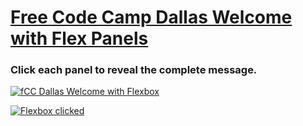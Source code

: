 # <a href="http://mightyjoetech.com/FCC-Dallas-Welcome/"> Free Code Camp Dallas Welcome with Flex Panels </a>

### Click each panel to reveal the complete message.

<a href="http://mightyjoetech.com/FCC-Dallas-Welcome/"> <img src="https://lh3.googleusercontent.com/6-DbAlOAva48aPW7_FyLoyE2i5aC_B5WMajj-3pJC8f9N1ape7UpBEgRu171Jb_r1cO56YRe_7qYVO_Sg4HqvuelbknYL954c1w4UmPDeePwwW6dmSuQZhPl2VGXUFMGdKYNJN7_P0d0DBn2n5fngVbLfAYwzW1dB2KMNlAy6Zy-DEL8g0C4wQGjZUUHdAddmdneVAMyb3pig4nYMtbseANnncrH1ezleRnxwaW12-9MrtsF9pzLu-iS6INFgSMknzI3P9wRePHKpUhDYo5KIWBL3UA7Dz410OxWOCN4XnjN0TOKt-CVuoc9RYbnZ8-J0RsQTJ4pDS3YnwYGKEFj9yfslrZePwg5w0GLPsTZdY4Aqv8XfvjuaHcz3MNF4J39ui7QGLC6z50--pl8KrSUFIdPKvrZIFHYfnBzzlzJT9Gb29Y5eQj_1PGkLpY1t1pxGpNmDxSxdhFVa9yfyBIHZGAft-0gy5v0ENG9QQJJ3aPWx6Rm33aMa2gqXbgdITGM0Pca79DHL6qwsnTSCngtK6nZXINWgYk1rYWHZZlno-QTauBW09w7EQpF_jDJ-3V0tm8HvjOVb-QEAGKcS4Nt8lCqRejAzI9gogfgWLn3E2UdGmoNqpjeHg=w1004-h627-no" alt="fCC Dallas Welcome with Flexbox"> </a>

<a href="http://mightyjoetech.com/FCC-Dallas-Welcome/"> <img src="https://lh3.googleusercontent.com/-pcPuShYkA1yZeV1CmD4AS0O2f43VPtwENPMA03TDjYrUo8eiz87iH9AO4NeDScyK9vyReZW-Mhn4XIhddoySxcypSySNeiLUoVdULpD0F4os5p_YLgF9TjSQCTMiK5CXbW98iiBGLTFek4EkarrMa6J0mXrj470r9pDGPgx9PYp7yfrXu1q0skMmxuPhIlU7vwGcoFULldWilCay_-oGyzKt0VhxdzdjKPhjzuP_AOweWHPc0oDyhiawbcGhNmlzhN6ewL2QW5qqgVG6t5DXRP1EZRK5SLLaup0MNuM6QeeM2cTL_LXietPTKntUEiWpbgYY6wkC88D0nhHMr15ThdohVJirKvu_vNq_2s68F8QKdOraElIkK5fzsWr3EVYdlBm8-hbUZFAKwxLF9SLtldq16WYLDxf17yM6vaxj2dBmL4sRBmKSn0PMGtSqpBQzhGdLanaAHFjMNk5UKo5w8RGn5bNy04MiVzxC92LdOwDEQVgFJFr2g-7FHgCjjEGzCEN56XIaj5A2rSj0eytR4Az4bPKdSH_sdWGSWpiPcocRQmsNjsdhuK0TvogYeMR6e0oE1eIjrCxqu-UaF-KaUg9b898ecSNGefe1SB8R1Ae7Y44PRugBw=w1010-h627-no" alt="Flexbox clicked"> </a>
